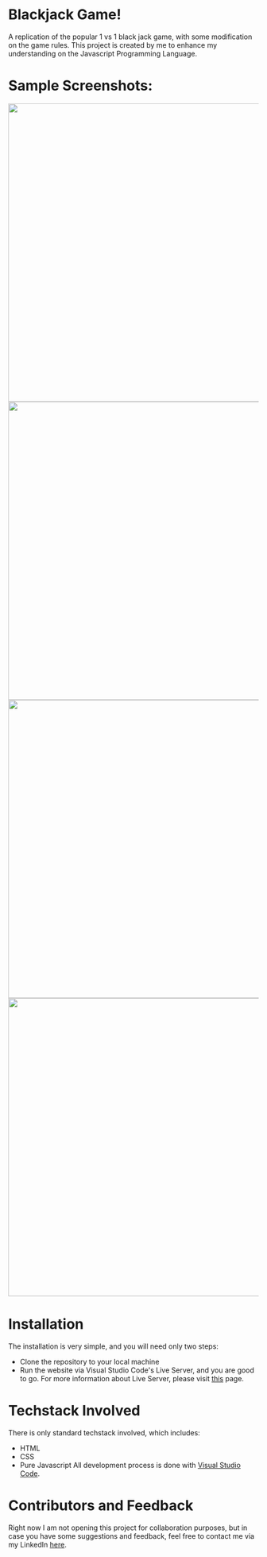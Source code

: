 # Blackjack Game!
A replication of the popular 1 vs 1 black jack game, with some modification on the game rules. This project is created by me to enhance my understanding on the Javascript Programming
Language. 

# Sample Screenshots:
<p float="left">
  <img src="https://github.com/ymul0001/Blackjack/blob/master/screenshots/black-jack-1.JPG?raw=true" width="600" />
  <img src="https://github.com/ymul0001/Blackjack/blob/master/screenshots/black-jack-1-err.JPG?raw=true" width="600" /> 
  <img src="https://github.com/ymul0001/Blackjack/blob/master/screenshots/black-jack-main-screen.JPG?raw=true" width="600"/>
  <img src="https://github.com/ymul0001/Blackjack/blob/master/screenshots/black-jack-win.JPG?raw=true" width="600"/>
</p>

# Installation
The installation is very simple, and you will need only two steps:
* Clone the repository to your local machine
* Run the website via Visual Studio Code's Live Server, and you are good to go. For more information about Live Server, please visit [this](https://marketplace.visualstudio.com/items?itemName=ritwickdey.LiveServer) page.

# Techstack Involved
There is only standard techstack involved, which includes:
* HTML
* CSS
* Pure Javascript
All development process is done with [Visual Studio Code](https://code.visualstudio.com/download).

# Contributors and Feedback
Right now I am not opening this project for collaboration purposes, but in case you have some suggestions and feedback, feel free to contact me via my LinkedIn [here](https://www.linkedin.com/in/yonas-mulyadi-559841140/).



